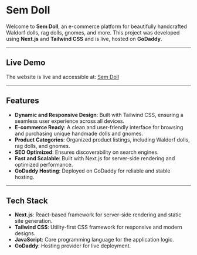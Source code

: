 # Sem Doll

Welcome to **Sem Doll**, an e-commerce platform for beautifully handcrafted Waldorf dolls, rag dolls, gnomes, and more. This project was developed using **Next.js** and **Tailwind CSS** and is live, hosted on **GoDaddy**.

---

## Live Demo

The website is live and accessible at: [Sem Doll](https://semdoll.com/)

---

## Features

- **Dynamic and Responsive Design**: Built with Tailwind CSS, ensuring a seamless user experience across all devices.
- **E-commerce Ready**: A clean and user-friendly interface for browsing and purchasing unique handmade dolls and gnomes.
- **Product Categories**: Organized product listings, including Waldorf dolls, rag dolls, and gnomes.
- **SEO Optimized**: Ensures discoverability on search engines.
- **Fast and Scalable**: Built with Next.js for server-side rendering and optimized performance.
- **GoDaddy Hosting**: Deployed on GoDaddy for reliable and stable hosting.

---

## Tech Stack

- **Next.js**: React-based framework for server-side rendering and static site generation.
- **Tailwind CSS**: Utility-first CSS framework for responsive and modern designs.
- **JavaScript**: Core programming language for the application logic.
- **GoDaddy**: Hosting provider for live deployment.
